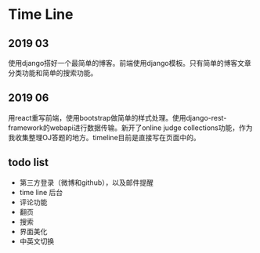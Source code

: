 # Time Line

## 2019 03

使用django搭好一个最简单的博客。前端使用django模板。只有简单的博客文章分类功能和简单的搜索功能。

## 2019 06

用react重写前端，使用bootstrap做简单的样式处理。使用django-rest-framework的webapi进行数据传输。新开了online judge collections功能，作为我收集整理OJ答题的地方。timeline目前是直接写在页面中的。

## todo list

- 第三方登录（微博和github），以及邮件提醒
- time line 后台
- 评论功能
- 翻页
- 搜索
- 界面美化
- 中英文切换
